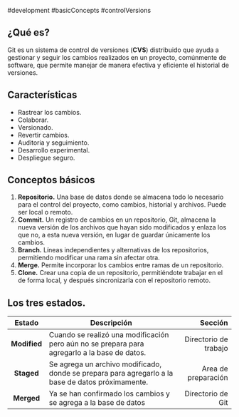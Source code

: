 #development #basicConcepts #controlVersions 
## ¿Qué es?
Git es un sistema de control de versiones (**CVS**) distribuido que ayuda a gestionar y seguir los cambios realizados en un proyecto, comúnmente de software, que permite manejar de manera efectiva y eficiente el historial de versiones.
## Características
- Rastrear los cambios.
- Colaborar.
- Versionado.
- Revertir cambios.
- Auditoria y seguimiento.
- Desarrollo experimental.
- Despliegue seguro.
## Conceptos básicos
1. **Repositorio.** Una base de datos donde se almacena todo lo necesario para el control del proyecto, como cambios, historial y archivos. Puede ser local o remoto.
2. **Commit.** Un registro de cambios en un repositorio, Git, almacena la nueva versión de los archivos que hayan sido modificados y enlaza los que no, a esta nueva versión, en lugar de guardar únicamente los cambios.
3. **Branch.** Líneas independientes y alternativas de los repositorios, permitiendo modificar una rama sin afectar otra.
4. **Merge.** Permite incorporar los cambios entre ramas de un repositorio.
5. **Clone.** Crear una copia de un repositorio, permitiéndote trabajar en el de forma local, y después sincronizarla con el repositorio remoto.
## Los tres estados.

| Estado | Descripción | Sección |
|:-:|-|-:|
|**Modified** |Cuando se realizó una modificación pero aún no se prepara para agregarlo a la base de datos.| Directorio de trabajo|
|**Staged** |Se agrega un archivo modificado, donde se prepara para agregarlo a la base de datos próximamente.|Area de preparación|
|**Merged** |Ya se han confirmado los cambios y se agrega a la base de datos |Directorio de Git|
